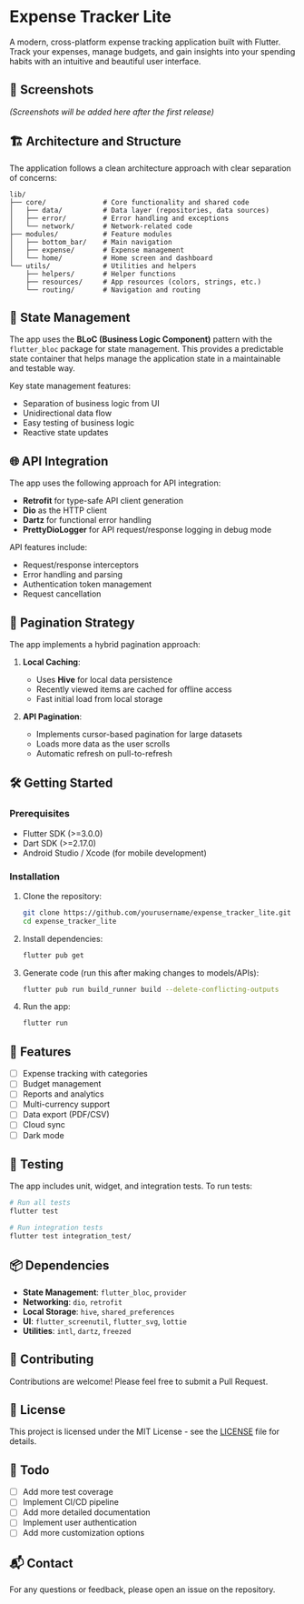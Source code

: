 # Expense Tracker Lite

A modern, cross-platform expense tracking application built with Flutter. Track your expenses, manage budgets, and gain insights into your spending habits with an intuitive and beautiful user interface.

## 📱 Screenshots
*(Screenshots will be added here after the first release)*

## 🏗️ Architecture and Structure

The application follows a clean architecture approach with clear separation of concerns:

```
lib/
├── core/              # Core functionality and shared code
│   ├── data/          # Data layer (repositories, data sources)
│   ├── error/         # Error handling and exceptions
│   └── network/       # Network-related code
├── modules/           # Feature modules
│   ├── bottom_bar/    # Main navigation
│   ├── expense/       # Expense management
│   └── home/          # Home screen and dashboard
└── utils/             # Utilities and helpers
    ├── helpers/       # Helper functions
    ├── resources/     # App resources (colors, strings, etc.)
    └── routing/       # Navigation and routing
```

## 🧠 State Management

The app uses the **BLoC (Business Logic Component)** pattern with the `flutter_bloc` package for state management. This provides a predictable state container that helps manage the application state in a maintainable and testable way.

Key state management features:
- Separation of business logic from UI
- Unidirectional data flow
- Easy testing of business logic
- Reactive state updates

## 🌐 API Integration

The app uses the following approach for API integration:
- **Retrofit** for type-safe API client generation
- **Dio** as the HTTP client
- **Dartz** for functional error handling
- **PrettyDioLogger** for API request/response logging in debug mode

API features include:
- Request/response interceptors
- Error handling and parsing
- Authentication token management
- Request cancellation

## 🔄 Pagination Strategy

The app implements a hybrid pagination approach:

1. **Local Caching**: 
   - Uses **Hive** for local data persistence
   - Recently viewed items are cached for offline access
   - Fast initial load from local storage

2. **API Pagination**:
   - Implements cursor-based pagination for large datasets
   - Loads more data as the user scrolls
   - Automatic refresh on pull-to-refresh

## 🛠️ Getting Started

### Prerequisites
- Flutter SDK (>=3.0.0)
- Dart SDK (>=2.17.0)
- Android Studio / Xcode (for mobile development)

### Installation

1. Clone the repository:
   ```bash
   git clone https://github.com/yourusername/expense_tracker_lite.git
   cd expense_tracker_lite
   ```

2. Install dependencies:
   ```bash
   flutter pub get
   ```

3. Generate code (run this after making changes to models/APIs):
   ```bash
   flutter pub run build_runner build --delete-conflicting-outputs
   ```

4. Run the app:
   ```bash
   flutter run
   ```

## 🚀 Features

- [ ] Expense tracking with categories
- [ ] Budget management
- [ ] Reports and analytics
- [ ] Multi-currency support
- [ ] Data export (PDF/CSV)
- [ ] Cloud sync
- [ ] Dark mode

## 🧪 Testing

The app includes unit, widget, and integration tests. To run tests:

```bash
# Run all tests
flutter test

# Run integration tests
flutter test integration_test/
```

## 📦 Dependencies

- **State Management**: `flutter_bloc`, `provider`
- **Networking**: `dio`, `retrofit`
- **Local Storage**: `hive`, `shared_preferences`
- **UI**: `flutter_screenutil`, `flutter_svg`, `lottie`
- **Utilities**: `intl`, `dartz`, `freezed`

## 🤝 Contributing

Contributions are welcome! Please feel free to submit a Pull Request.

## 📄 License

This project is licensed under the MIT License - see the [LICENSE](LICENSE) file for details.

## 📝 Todo

- [ ] Add more test coverage
- [ ] Implement CI/CD pipeline
- [ ] Add more detailed documentation
- [ ] Implement user authentication
- [ ] Add more customization options

## 📬 Contact

For any questions or feedback, please open an issue on the repository.

